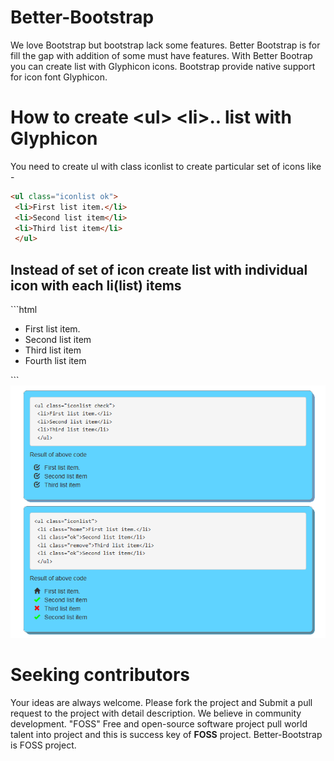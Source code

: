 Better-Bootstrap
================

We love Bootstrap but bootstrap lack some features. 
Better Bootstrap is for fill the gap with addition of some must have features.
With Better Bootrap you can create list with Glyphicon icons. Bootstrap provide native support for icon font Glyphicon.

How to create &lt;ul&gt; &lt;li&gt;.. list with Glyphicon
=============================================
You need to create ul with class iconlist to create particular set of icons like -
```html
<ul class="iconlist ok">
 <li>First list item.</li>
 <li>Second list item</li>
 <li>Third list item</li>
 </ul>
 ```
 <h2>Instead of set of icon create list with individual icon with each li(list) items</h2>
```html
<ul class="iconlist">
 <li class="home">First list item.</li>
 <li class="check">Second list item</li>
 <li class="remove">Third list item</li>
 <li class="check">Fourth list item</li>
 </ul>
```
<img src="https://raw.githubusercontent.com/itapplication/Better-Bootstrap/master/bblist.png" />

Seeking contributors
====================
Your ideas are always welcome. Please fork the project and Submit a pull request to the project with detail description. 
We believe in community development. "FOSS" Free and open-source software project pull world talent into project and this is success key of <strong>FOSS</strong> project. Better-Bootstrap is FOSS project. 
